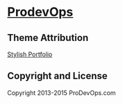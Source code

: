 # [ProdevOps](http://prodevops.com/)

## Theme Attribution
[Stylish Portfolio](http://startbootstrap.com/template-overviews/stylish-portfolio/)

## Copyright and License
Copyright 2013-2015 ProDevOps.com 
